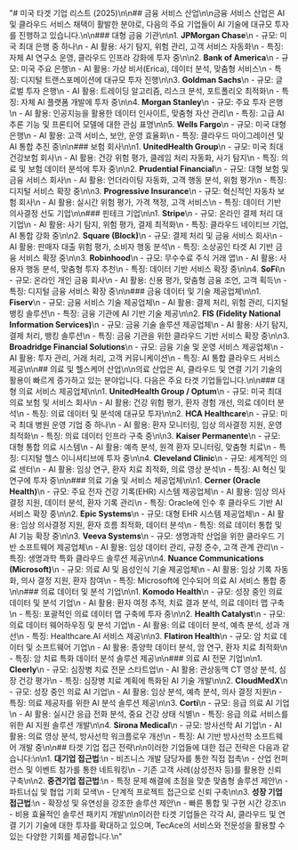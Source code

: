 "# 미국 타겟 기업 리스트 (2025)\n\n## 금융 서비스 산업\n\n금융 서비스 산업은 AI 및 클라우드 서비스 채택이 활발한 분야로, 다음의 주요 기업들이 AI 기술에 대규모 투자를 진행하고 있습니다.\n\n### 대형 금융 기관\n\n1. **JPMorgan Chase**\n   - 규모: 미국 최대 은행 중 하나\n   - AI 활용: 사기 탐지, 위험 관리, 고객 서비스 자동화\n   - 특징: 자체 AI 연구소 운영, 클라우드 인프라 강화에 투자 중\n\n2. **Bank of America**\n   - 규모: 미국 주요 은행\n   - AI 활용: 가상 비서(Erica), 데이터 분석, 맞춤형 서비스\n   - 특징: 디지털 트랜스포메이션에 대규모 투자 진행\n\n3. **Goldman Sachs**\n   - 규모: 글로벌 투자 은행\n   - AI 활용: 트레이딩 알고리즘, 리스크 분석, 포트폴리오 최적화\n   - 특징: 자체 AI 플랫폼 개발에 투자 중\n\n4. **Morgan Stanley**\n   - 규모: 주요 투자 은행\n   - AI 활용: 인공지능을 활용한 데이터 인사이트, 맞춤형 자산 관리\n   - 특징: 고급 AI 추론 기능 및 프론티어 모델에 대한 관심 표명\n\n5. **Wells Fargo**\n   - 규모: 미국 대형 은행\n   - AI 활용: 고객 서비스, 보안, 운영 효율화\n   - 특징: 클라우드 마이그레이션 및 AI 통합 추진 중\n\n### 보험 회사\n\n1. **UnitedHealth Group**\n   - 규모: 미국 최대 건강보험 회사\n   - AI 활용: 건강 위험 평가, 클레임 처리 자동화, 사기 탐지\n   - 특징: 의료 및 보험 데이터 분석에 투자 중\n\n2. **Prudential Financial**\n   - 규모: 대형 보험 및 금융 서비스 회사\n   - AI 활용: 언더라이팅 자동화, 고객 행동 분석, 위험 평가\n   - 특징: 디지털 서비스 확장 중\n\n3. **Progressive Insurance**\n   - 규모: 혁신적인 자동차 보험 회사\n   - AI 활용: 실시간 위험 평가, 가격 책정, 고객 서비스\n   - 특징: 데이터 기반 의사결정 선도 기업\n\n### 핀테크 기업\n\n1. **Stripe**\n   - 규모: 온라인 결제 처리 대기업\n   - AI 활용: 사기 탐지, 위험 평가, 결제 최적화\n   - 특징: 클라우드 네이티브 기업, AI 통합 강화 중\n\n2. **Square (Block)**\n   - 규모: 결제 처리 및 금융 서비스 회사\n   - AI 활용: 판매자 대출 위험 평가, 소비자 행동 분석\n   - 특징: 소상공인 타겟 AI 기반 금융 서비스 확장 중\n\n3. **Robinhood**\n   - 규모: 무수수료 주식 거래 앱\n   - AI 활용: 사용자 행동 분석, 맞춤형 투자 추천\n   - 특징: 데이터 기반 서비스 확장 중\n\n4. **SoFi**\n   - 규모: 온라인 개인 금융 회사\n   - AI 활용: 신용 평가, 맞춤형 금융 조언, 고객 획득\n   - 특징: 디지털 금융 서비스 확장 중\n\n### 금융 데이터 및 기술 제공업체\n\n1. **Fiserv**\n   - 규모: 금융 서비스 기술 제공업체\n   - AI 활용: 결제 처리, 위험 관리, 디지털 뱅킹 솔루션\n   - 특징: 금융 기관에 AI 기반 기술 제공\n\n2. **FIS (Fidelity National Information Services)**\n   - 규모: 금융 기술 솔루션 제공업체\n   - AI 활용: 사기 탐지, 결제 처리, 뱅킹 솔루션\n   - 특징: 금융 기관을 위한 클라우드 기반 서비스 확장 중\n\n3. **Broadridge Financial Solutions**\n   - 규모: 금융 기술 및 운영 서비스 제공업체\n   - AI 활용: 투자 관리, 거래 처리, 고객 커뮤니케이션\n   - 특징: AI 통합 클라우드 서비스 제공\n\n## 의료 및 헬스케어 산업\n\n의료 산업은 AI, 클라우드 및 연결 기기 기술의 활용이 빠르게 증가하고 있는 분야입니다. 다음은 주요 타겟 기업들입니다.\n\n### 대형 의료 서비스 제공업체\n\n1. **UnitedHealth Group / Optum**\n   - 규모: 미국 최대 의료 보험 및 서비스 회사\n   - AI 활용: 건강 위험 평가, 환자 경험 개선, 의료 데이터 분석\n   - 특징: 의료 데이터 및 분석에 대규모 투자\n\n2. **HCA Healthcare**\n   - 규모: 미국 최대 병원 운영 기업 중 하나\n   - AI 활용: 환자 모니터링, 임상 의사결정 지원, 운영 최적화\n   - 특징: 의료 데이터 인프라 구축 중\n\n3. **Kaiser Permanente**\n   - 규모: 대형 통합 의료 시스템\n   - AI 활용: 예측 분석, 원격 환자 모니터링, 맞춤형 치료\n   - 특징: 디지털 헬스 이니셔티브에 투자 중\n\n4. **Cleveland Clinic**\n   - 규모: 세계적인 의료 센터\n   - AI 활용: 임상 연구, 환자 치료 최적화, 의료 영상 분석\n   - 특징: AI 혁신 및 연구에 투자 중\n\n### 의료 기술 및 서비스 제공업체\n\n1. **Cerner (Oracle Health)**\n   - 규모: 주요 전자 건강 기록(EHR) 시스템 제공업체\n   - AI 활용: 임상 의사결정 지원, 데이터 분석, 환자 기록 관리\n   - 특징: Oracle에 인수 후 클라우드 기반 AI 서비스 확장 중\n\n2. **Epic Systems**\n   - 규모: 대형 EHR 시스템 제공업체\n   - AI 활용: 임상 의사결정 지원, 환자 흐름 최적화, 데이터 분석\n   - 특징: 의료 데이터 통합 및 AI 기능 확장 중\n\n3. **Veeva Systems**\n   - 규모: 생명과학 산업을 위한 클라우드 기반 소프트웨어 제공업체\n   - AI 활용: 임상 데이터 관리, 규정 준수, 고객 관계 관리\n   - 특징: 생명과학 특화 클라우드 솔루션 제공\n\n4. **Nuance Communications (Microsoft)**\n   - 규모: 의료 AI 및 음성인식 기술 제공업체\n   - AI 활용: 임상 기록 자동화, 의사 결정 지원, 환자 참여\n   - 특징: Microsoft에 인수되어 의료 AI 서비스 통합 중\n\n### 의료 데이터 및 분석 기업\n\n1. **Komodo Health**\n   - 규모: 성장 중인 의료 데이터 및 분석 기업\n   - AI 활용: 환자 여정 추적, 치료 결과 분석, 의료 데이터 맵 구축\n   - 특징: 포괄적인 의료 데이터 맵 구축에 투자 중\n\n2. **Health Catalyst**\n   - 규모: 의료 데이터 웨어하우징 및 분석 기업\n   - AI 활용: 의료 데이터 분석, 예측 분석, 성과 개선\n   - 특징: Healthcare.AI 서비스 제공\n\n3. **Flatiron Health**\n   - 규모: 암 치료 데이터 및 소프트웨어 기업\n   - AI 활용: 종양학 데이터 분석, 암 연구, 환자 치료 최적화\n   - 특징: 암 치료 특화 데이터 분석 솔루션 제공\n\n### 의료 AI 전문 기업\n\n1. **Cleerly**\n   - 규모: 심장병 치료 전문 스타트업\n   - AI 활용: 관상동맥 CT 영상 분석, 심장 건강 평가\n   - 특징: 심장병 치료 계획에 특화된 AI 기술 개발\n\n2. **CloudMedX**\n   - 규모: 성장 중인 의료 AI 기업\n   - AI 활용: 임상 분석, 예측 분석, 의사 결정 지원\n   - 특징: 의료 제공자를 위한 AI 분석 솔루션 제공\n\n3. **Corti**\n   - 규모: 응급 의료 AI 기업\n   - AI 활용: 실시간 응급 전화 분석, 중요 건강 상태 식별\n   - 특징: 응급 의료 서비스를 위한 AI 지원 솔루션 개발\n\n4. **Sirona Medical**\n   - 규모: 방사선학 AI 기업\n   - AI 활용: 의료 영상 분석, 방사선학 워크플로우 개선\n   - 특징: AI 기반 방사선학 소프트웨어 개발 중\n\n## 타겟 기업 접근 전략\n\n이러한 기업들에 대한 접근 전략은 다음과 같습니다:\n\n1. **대기업 접근법**:\n   - 비즈니스 개발 담당자를 통한 직접 접촉\n   - 산업 컨퍼런스 및 이벤트 참가를 통한 네트워킹\n   - 기존 고객 사례(삼성전자 등)를 활용한 신뢰 구축\n\n2. **중견기업 접근법**:\n   - 특정 문제 해결에 초점을 맞춘 맞춤형 솔루션 제안\n   - 파트너십 및 협업 기회 모색\n   - 단계적 프로젝트 접근으로 신뢰 구축\n\n3. **성장 기업 접근법**:\n   - 확장성 및 유연성을 강조한 솔루션 제안\n   - 빠른 통합 및 구현 시간 강조\n   - 비용 효율적인 솔루션 패키지 개발\n\n이러한 타겟 기업들은 각각 AI, 클라우드 및 연결 기기 기술에 대한 투자를 확대하고 있으며, TecAce의 서비스와 전문성을 활용할 수 있는 다양한 기회를 제공합니다.\n" 
